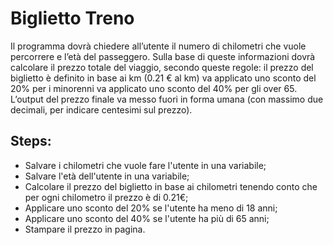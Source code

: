 # Biglietto Treno

Il programma dovrà chiedere all’utente il numero di chilometri che vuole percorrere e l’età del passeggero.
Sulla base di queste informazioni dovrà calcolare il prezzo totale del viaggio, secondo queste regole:
il prezzo del biglietto è definito in base ai km (0.21 € al km)
va applicato uno sconto del 20% per i minorenni
va applicato uno sconto del 40% per gli over 65.
L’output del prezzo finale va messo fuori in forma umana (con massimo due decimali, per indicare centesimi sul prezzo).

## Steps:

- Salvare i chilometri che vuole fare l'utente in una variabile;
- Salvare l'età dell'utente in una variabile;
- Calcolare il prezzo del biglietto in base ai chilometri tenendo conto che per ogni chilometro il prezzo è di 0.21€;
- Applicare uno sconto del 20% se l'utente ha meno di 18 anni;
- Applicare uno sconto del 40% se l'utente ha più di 65 anni;
- Stampare il prezzo in pagina.